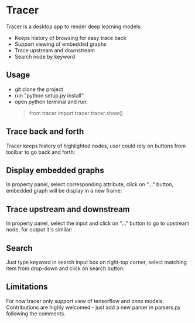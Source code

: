 # Tracer
Tracer is a desktop app to render deep learning models:

- Keeps history of browsing for easy trace back
- Support viewing of embedded graphs 
- Trace upstream and downstream
- Search node by keyword

## Usage

- git clone the project
- run "python setup.py install"
- open python terminal and run:
	> from tracer import tracer
	   tracer.show()


## Trace back and forth
Tracer keeps history of highlighted nodes, user could rely on buttons from toolbar to go back and forth:

## Display embedded graphs
In property panel, select corresponding attribute, click on "..." button, embedded graph will be display in a new frame:

## Trace upstream and downstream
In property panel, select the input and click on "..." button to go to upstream node, for output it's similar:

## Search
Just type keyword in search input box on right-top corner, select matching item from drop-down and click on search button:

## Limitations
For now tracer only support view of tensorflow and onnx models. Contributions are highly welcomed - just add a new parser in parsers.py following the comments.